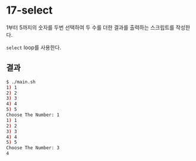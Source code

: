 # 17-select

1부터 5까지의 숫자를 두번 선택하여 두 수를 더한 결과를 출력하는 스크립트를 작성한다.

`select` loop를 사용한다.

## 결과
```bash
$ ./main.sh
1) 1
2) 2
3) 3
4) 4
5) 5
Choose The Number: 1
1) 1
2) 2
3) 3
4) 4
5) 5
Choose The Number: 3
4
```
